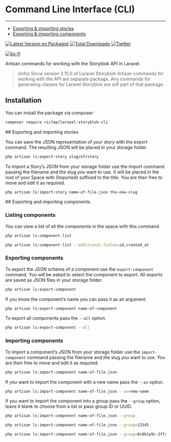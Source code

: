 # Command Line Interface (CLI)

---

- [Exporting & importing stories](#export-import-stories)
- [Exporting & importing components](#export-import-components)


[![Latest Version on Packagist](https://img.shields.io/packagist/v/riclep/laravel-storyblok-cli.svg?style=flat-square)](https://packagist.org/packages/riclep/laravel-storyblok-cli)
[![Total Downloads](https://img.shields.io/packagist/dt/riclep/laravel-storyblok-cli.svg?style=flat-square)](https://packagist.org/packages/riclep/laravel-storyblok-cli)
[![Twitter](https://img.shields.io/twitter/follow/riclep.svg?style=social&label=Follow)](https://twitter.com/intent/follow?screen_name=riclep)

[![ko-fi](https://ko-fi.com/img/githubbutton_sm.svg)](https://ko-fi.com/M4M2C42W6)

Artisan commands for working with the Storyblok API in Laravel.

> {info} Since version 2.15.0 of Laravel Storyblok Artisan commands for working with the API are separate package. Any commands for generating classes for Laravel Storyblok are still part of that package.


## Installation

You can install the package via composer:

```bash
composer require riclep/laravel-storyblok-cli
```

<a name="export-import-stories">
## Exporting and importing stories
</a>

You can save the JSON representation of your story with the export command. The resulting JSON will be placed in your storage folder.

```bash
php artisan ls:export-story slug/of/story
```


To import a Story’s JSON from your storage folder use the import command passing the filename and the slug you want to use. It will be placed in the root of your Space with (Imported) suffixed to the title. You are then free to move and edit it as required.

```bash
php artisan ls:import-story name-of-file.json the-new-slug
```


<a name="export-import-components">
## Exporting and importing components
</a>

### Listing components

You can view a list of all the components in the space with this command.

```bash
php artisan ls:component-list

php artisan ls:component-list --additional-fields=id,created_at
```

### Exporting components

To export the JSON schema of a component use the `export-component` command. You will be asked to select the component to export. All exports are saved as JSON files in your storage folder.

```bash
php artisan ls:export-component
```

If you know the component’s name you can pass it as an argument.

```bash
php artisan ls:export-component name-of-component
```

To export all components pass the `--all` option.

```bash
php artisan ls:export-component --all
```


### Importing components

To import a component’s JSON from your storage folder use the `import-component` command passing the filename and the slug you want to use. You are then free to move and edit it as required.

```bash
php artisan ls:import-component name-of-file.json
```

If you want to import the component with a new name pass the `--as` option.

```bash
php artisan ls:import-component name-of-file.json --as=new-name
```

If you want to import the component into a group pass the `--group` option, leave it blank to choose from a list or pass group ID or UUID.

```bash
php artisan ls:import-component name-of-file.json --group

php artisan ls:import-component name-of-file.json --group=12345

php artisan ls:import-component name-of-file.json --group=8c8b1a9c-2ffa-46e8-9146-50dcc193f11e
```

